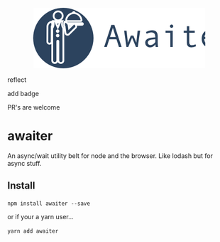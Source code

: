 <p align="center">
    <img  src="https://github.com/alnorris/awaiter/blob/master/logo.png?raw=true">
</p>


reflect


add badge

PR's are welcome


# awaiter
An async/wait utility belt for node and the browser. Like lodash but for async stuff.


## Install
`npm install awaiter --save`

or if your a yarn user...

`yarn add awaiter`

